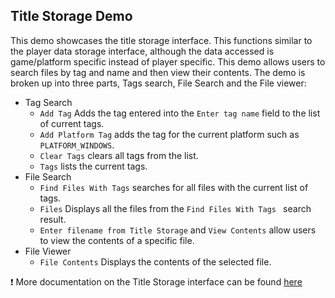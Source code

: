 ## **Title Storage Demo**
This demo showcases the title storage interface. This functions similar to the player data storage interface, although the data accessed is game/platform specific instead of player specific. This demo allows users to search files by tag and name and then view their contents. The demo is broken up into three parts, Tags search, File Search and the File viewer:

- Tag Search
    - ``Add Tag`` Adds the tag entered into the ``Enter tag name`` field to the list of current tags.
    - ``Add Platform Tag`` adds the tag for the current platform such as ``PLATFORM_WINDOWS``.
    - ``Clear Tags`` clears all tags from the list.
    - ``Tags`` lists the current tags.
- File Search
    - ``Find Files With Tags`` searches for all files with the current list of tags.
    - ``Files`` Displays all the files from the ``Find Files With Tags `` search result.
    - ``Enter filename from Title Storage`` and ``View Contents`` allow users to view the contents of a specific file.
- File Viewer
    - ``File Contents`` Displays the contents of the selected file.

 ❗ More documentation on the Title Storage interface can be found [here](https://dev.epicgames.com/docs/game-services/title-storage)